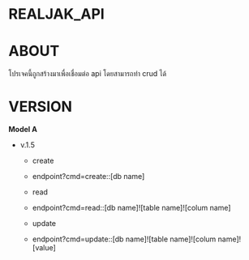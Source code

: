 # REALJAK_API

# ABOUT
โปรเจคนี้ถูกสร้างมาเพื่อเชื่อมต่อ api โดยสามารถทำ crud ได้

# VERSION
**Model A**
- v.1.5
  - create
  - endpoint?cmd=create::[db name]

  - read
  - endpoint?cmd=read::[db name]![table name]![colum name]

  - update
  - endpoint?cmd=update::[db name]![table name]![colum name]![value]


